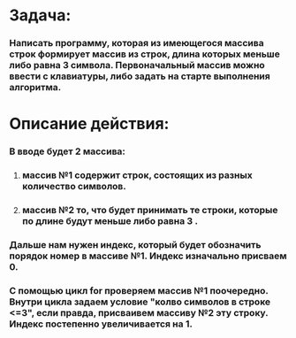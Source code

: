 # Задача:
### Написать программу, которая из имеющегося массива строк формирует массив из строк, длина которых меньше либо равна 3 символа. Первоначальный массив можно ввести с клавиатуры, либо задать на старте выполнения алгоритма.
# Описание действия:
### В вводе будет 2 массива:
1. ### массив №1 содержит строк, состоящих из разных количество символов.
2. ### массив №2 то, что будет принимать те строки, которые по длине будут меньше либо равна 3 .
### Дальше нам нужен индекс, который будет обозначить порядок номер в массиве №1. Индекс изначально присваем 0. 
### С помощью цикл for проверяем массив №1 поочередно. Внутри цикла задаем условие "колво символов в строке <=3", если правда, присваивем массиву №2 эту строку. Индекс постепенно увеличивается на 1.